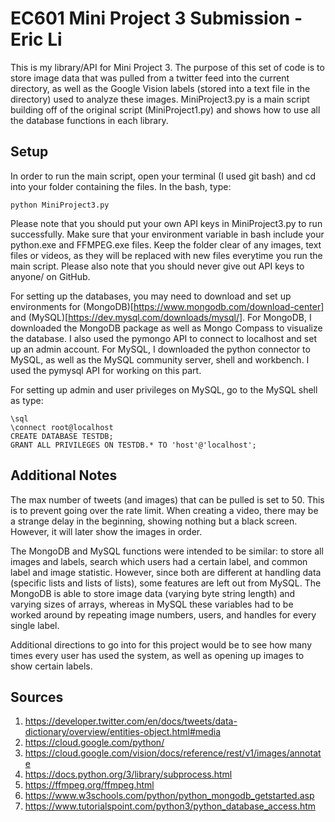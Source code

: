 # EC601 Mini Project 3 Submission - Eric Li
This is my library/API for Mini Project 3. The purpose of this set of code is to store image data that was pulled from a twitter feed into the current directory, as well as the Google Vision labels (stored into a text file in the directory) used to analyze these images. MiniProject3.py is a main script building off of the original script (MiniProject1.py) and shows how to use all the database functions in each library.

## Setup
In order to run the main script, open your terminal (I used git bash) and cd into your folder containing the files. In the bash, type: 
```
python MiniProject3.py
```
Please note that you should put your own API keys in MiniProject3.py to run successfully. Make sure that your environment variable in bash include your python.exe and FFMPEG.exe files. Keep the folder clear of any images, text files or videos, as they will be replaced with new files everytime you run the main script. Please also note that you should never give out API keys to anyone/ on GitHub. 

For setting up the databases, you may need to download and set up environments for (MongoDB)[https://www.mongodb.com/download-center] and (MySQL)[https://dev.mysql.com/downloads/mysql/]. For MongoDB, I downloaded the MongoDB package as well as Mongo Compass to visualize the database. I also used the pymongo API to connect to localhost and set up an admin account. For MySQL, I downloaded the python connector to MySQL, as well as the MySQL community server, shell and workbench. I used the pymysql API for working on this part.

For setting up admin and user privileges on MySQL, go to the MySQL shell as type:
```
\sql
\connect root@localhost
CREATE DATABASE TESTDB;
GRANT ALL PRIVILEGES ON TESTDB.* TO 'host'@'localhost';
```

## Additional Notes
The max number of tweets (and images) that can be pulled is set to 50. This is to prevent going over the rate limit. When creating a video, there may be a strange delay in the beginning, showing nothing but a black screen. However, it will later show the images in order.

The MongoDB and MySQL functions were intended to be similar: to store all images and labels, search which users had a certain label, and common label and image statistic. However, since both are different at handling data (specific lists and lists of lists), some features are left out from MySQL. The MongoDB is able to store image data (varying byte string length) and varying sizes of arrays, whereas in MySQL these variables had to be worked around by repeating image numbers, users, and handles for every single label. 

Additional directions to go into for this project would be to see how many times every user has used the system, as well as opening up images to show certain labels. 

## Sources
1. https://developer.twitter.com/en/docs/tweets/data-dictionary/overview/entities-object.html#media
2. https://cloud.google.com/python/
3. https://cloud.google.com/vision/docs/reference/rest/v1/images/annotate
4. https://docs.python.org/3/library/subprocess.html
5. https://ffmpeg.org/ffmpeg.html
6. https://www.w3schools.com/python/python_mongodb_getstarted.asp
7. https://www.tutorialspoint.com/python3/python_database_access.htm
